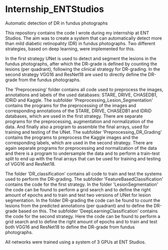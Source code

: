 # Internship_ENTStudios
 Automatic detection of DR in fundus photographs


This repository contains the code I wrote during my internship at ENT Studios. The aim was to create a system that can automatically detect more than mild diabetic retinopahty (DR) in fundus photographs. Two different strategies, based on deep learning, were implemented for this.

In the first strategy UNet is used to detect and segment the lesions in the fundus photographs, after which the DR-grade is defined by counting the lesions (per quadrant), following the clinical strategy for DR-grading. In the second strategy VGG16 and ResNet18 are used to directly define the DR-grade from the fundus photographs.

The 'Preprocessing' folder contains all code used to preprocess the images, annotations and labels of the used databases: STARE, DRIVE, CHASEDB1, IDRiD and Kaggle. 
The subfolder 'Preprocessing_Lesion_Segmentation' contains the programs for the preprocessing of the images and corresponding annotations of the STARE, DRIVE, CHASEDB1 and IDRiD databases, which are used in the first strategy. There are separate programs for the preprocessing, augmentation and normalization of the data. And finally also a program to assemble the final arrays, used for training and testing of the UNet.
The subfolder 'Preprocessing_DR_Grading' contains the programs to preprocess the Kaggle images and the corresponding labels, which are used in the second strategy. There are again separate programs for preprocessing and normalization of the data and there is a program to undersample the data and to perform a train-test split to end up with the final arrays that can be used for training and testing of VGG16 and ResNet18.

The folder 'DR_classification' contains all code to train and test the systems used to perform the DR-grading.
The subfolder 'FeatureBasedClassification' contains the code for the first strategy. In the folder 'LesionSegmentation' the code can be found to perform a grid search and to define the right amount of epochs and to train and test two versions of UNet for lesion segmentation. In the folder DR-grading the code can be found to count the lesions from the predicted annotations (per quadrant) and to define the DR-grade based on this.
The subfolder 'DeepLearningClassification' contains the code for the second strategy. Here the code can be found to perform a grid search and to define the right amount of epochs and to train and test both VGG16 and ResNet18 to define the DR-grade from fundus photographs.

All networks were trained using a system of 3 GPUs at ENT Studios.
